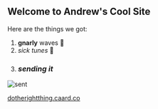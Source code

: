 ## Welcome to Andrew's Cool Site

Here are the things we got:

1. **gnarly** waves :ocean:
2. *sick tunes* :musical_note:
3. ### ***sending it***


![sent](https://media.giphy.com/media/dUNgOIElmpA73XcQMu/giphy.gif)

[dotherightthing.caard.co](dotherightthing.caard.co)
